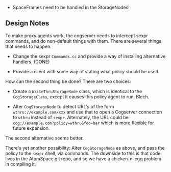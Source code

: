 
* SpaceFrames need to be handled in the StorageNodes!

Design Notes
------------
To make proxy agents work, the cogserver needs to intercept sexpr
commands, and do non-default things with them.  There are several
things that needs to happen.

* Change the sexpr `Commands.cc` and provide a way of installing
  alternative handlers. (DONE)

* Provide a client with some way of stating what policy should be used.

How can the second thing be done?  There are two choices:

* Create a `WriteThruStorageNode` class, which is identical to the
  `CogStorageClass`, except it causes this policy agent to run.
  Blech.

* Alter `CogStorageNode` to detect URL's of the form
  `wthru://example.com/xxx` and use that to open a Cogserver connection
  to `wthru` instead of `sexpr`.  Alternately, the URL could be
  `cog://example.com?policy=wthru&foo=bar` which is more flexible for
  future expansion.

The second alternative seems better.

There's yet another possibility: Alter `CogStorageNode` as above, and
pass the policy to the `sexpr` shell, via commands.  The downside to
this is that code lives in the AtomSpace git repo, and so we have a
chicken-n-egg problem in compiling it.
